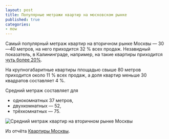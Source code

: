 ```yaml
---
layout: post
title: Популярные метражи квартир на московском рынке
published: true
categories:
- mow
---
```


Самый популярный метраж квартир на вторичном рынке Москвы — 30—40 метров, на него приходится 32 % всех продаж. Незавидный показатель, в Калининграде, например, на такие квартиры приходится [чуть более 20%](http://flatstat.ru/kgd/2012/11/04/metrazh-kaliningradskikh-kvartir.html).

На крупногабаритные квартиры площадью свыше 80 метров приходится около 11 % всех продаж, а доля квартир меньше 30 квадратов составляет 4 %.

Средний метраж составляет для
- однокомнатных 37 метров,
- двухкомнатных — 52,
- трёхкомнатных — 75.

![Средний метраж квартир на вторичном рынке Москвы](http://trade.site44.com/assets/img/figures/mow_sqm_group_share_dyn.png "Средний метраж квартир на вторичном рынке Москвы")

Из отчёта [Квартиры Москвы](http://flatstat.ru/shop.html#!/~/product/id=).